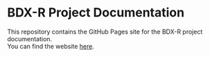 # BDX-R Project Documentation

This repository contains the GitHub Pages site for the BDX-R project documentation.  
You can find the website [here](https://BDX-R.github.io/).
